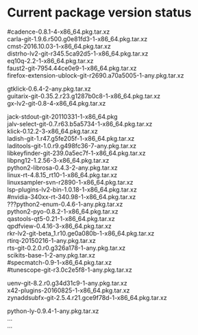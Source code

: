 
# Current package version status  

#cadence-0.8.1-4-x86_64.pkg.tar.xz  
carla-git-1.9.6.r500.g0e81fd3-1-x86_64.pkg.tar.xz  
cmst-2016.10.03-1-x86_64.pkg.tar.xz   
distrho-lv2-git-r345.5ca92d5-1-x86_64.pkg.tar.xz  
eq10q-2.2-1-x86_64.pkg.tar.xz  
faust2-git-7954.44ce0e9-1-x86_64.pkg.tar.xz  
firefox-extension-ublock-git-r2690.a70a5005-1-any.pkg.tar.xz  
  
gtklick-0.6.4-2-any.pkg.tar.xz    
guitarix-git-0.35.2.r23.g1287b0c8-1-x86_64.pkg.tar.xz  
gx-lv2-git-0.8-4-x86_64.pkg.tar.xz  

jack-stdout-git-20110331-1-x86_64.pkg  
jalv-select-git-0.7.r63.b5a5734-1-x86_64.pkg.tar.xz  
klick-0.12.2-3-x86_64.pkg.tar.xz  
ladish-git-1.r47.g5fe205f-1-x86_64.pkg.tar.xz   
laditools-git-1.0.r9.g498fc36-7-any.pkg.tar.xz  
libkeyfinder-git-239.0a5ec7f-1-x86_64.pkg.tar.xz  
libpng12-1.2.56-3-x86_64.pkg.tar.xz  
python2-librosa-0.4.3-2-any.pkg.tar.xz    
linux-rt-4.8.15_rt10-1-x86_64.pkg.tar.xz  
linuxsampler-svn-r2890-1-x86_64.pkg.tar.xz    
lsp-plugins-lv2-bin-1.0.18-1-x86_64.pkg.tar.xz  
#nvidia-340xx-rt-340.98-1-x86_64.pkg.tar.xz  
???python2-enum-0.4.6-1-any.pkg.tar.xz  
python2-pyo-0.8.2-1-x86_64.pkg.tar.xz  
qastools-qt5-0.21-1-x86_64.pkg.tar.xz  
qpdfview-0.4.16-3-x86_64.pkg.tar.xz   
rkr-lv2-git-beta_1.r10.ge0a080b-1-x86_64.pkg.tar.xz   
rtirq-20150216-1-any.pkg.tar.xz  
rts-git-0.2.0.r0.g326a178-1-any.pkg.tar.xz  
scikits-base-1-2-any.pkg.tar.xz   
#specmatch-0.9-1-x86_64.pkg.tar.xz  
#tunescope-git-r3.0c2e5f8-1-any.pkg.tar.xz  
  
uenv-git-8.2.r0.g34d31c9-1-any.pkg.tar.xz  
x42-plugins-20160825-1-x86_64.pkg.tar.xz  
zynaddsubfx-git-2.5.4.r21.gce9f78d-1-x86_64.pkg.tar.xz  
  
  
    
python-ly-0.9.4-1-any.pkg.tar.xz  
...  
...  
